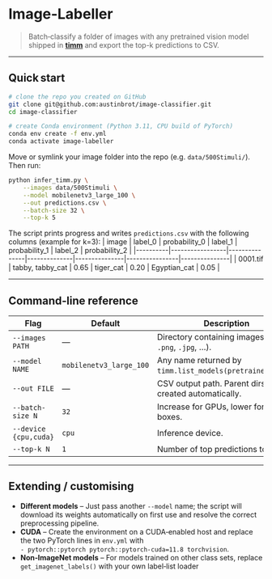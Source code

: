 # Image‑Labeller

> Batch‑classify a folder of images with any pretrained vision model shipped in **[timm](https://github.com/huggingface/pytorch-image-models)** and export the top-k predictions to CSV.

---

## Quick start

```bash
# clone the repo you created on GitHub
git clone git@github.com:austinbrot/image-classifier.git
cd image-classifier

# create Conda environment (Python 3.11, CPU build of PyTorch)
conda env create -f env.yml
conda activate image-labeller
```

Move or symlink your image folder into the repo (e.g. `data/500Stimuli/`).  
Then run:

```bash
python infer_timm.py \
    --images data/500Stimuli \
    --model mobilenetv3_large_100 \
    --out predictions.csv \
    --batch-size 32 \
    --top-k 5
```

The script prints progress and writes `predictions.csv` with the following columns (example for k=3):
| image    | label_0         | probability_0 | label_1      | probability_1 | label_2        | probability_2 |
|----------|-----------------|---------------|--------------|---------------|----------------|---------------|
| 0001.tif | tabby, tabby_cat | 0.65         | tiger_cat    | 0.20          | Egyptian_cat   | 0.05          |

---

## Command‑line reference

| Flag | Default | Description |
|------|---------|-------------|
| `--images PATH` | — | Directory containing images (`.tif`, `.png`, `.jpg`, …). |
| `--model NAME` | `mobilenetv3_large_100` | Any name returned by `timm.list_models(pretrained=True)`. |
| `--out FILE` | — | CSV output path. Parent dirs are created automatically. |
| `--batch-size N` | `32` | Increase for GPUs, lower for CPU boxes. |
| `--device {cpu,cuda}` | `cpu` | Inference device. |
| `--top-k N`      | `1`     | Number of top predictions to output. |

---

## Extending / customising

* **Different models** – Just pass another `--model` name; the script will download its weights automatically on first use and resolve the correct preprocessing pipeline.
* **CUDA** – Create the environment on a CUDA‑enabled host and replace the two PyTorch lines in `env.yml` with  
  `- pytorch::pytorch pytorch::pytorch-cuda=11.8 torchvision`.
* **Non‑ImageNet models** – For models trained on other class sets, replace `get_imagenet_labels()` with your own label‑list loader
